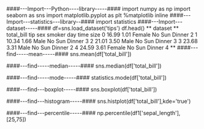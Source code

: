 ####---Import---Python----library-----####
import numpy as np
import seaborn as sns
import matplotlib.pyplot as plt
%matplotlib inline
####---Import---statistics---library--####
import statistics
####---Import---dataset-----####
df=sns.load_dataset('tips')
df.head()
** dataset **
total_bill	tip	sex	smoker	day	time	size
0	16.99	1.01	Female	No	Sun	Dinner	2
1	10.34	1.66	Male	No	Sun	Dinner	3
2	21.01	3.50	Male	No	Sun	Dinner	3
3	23.68	3.31	Male	No	Sun	Dinner	2
4	24.59	3.61	Female	No	Sun	Dinner	4
**
####---find-----mean-----####
sns.mean(df['total_bill'])

####---find-----median-----####
sns.median(df['total_bill'])

####---find-----mode-----####
statistics.mode(df['total_bill'])

####---find---boxplot-----####
sns.boxplot(df['total_bill'])

####---find---histogram-----####
sns.histplot(df['total_bill'],kde='true')

####---find---percentile-----####
np.percentile(df1['sepal_length'],[25,75])











